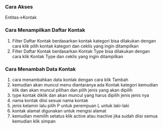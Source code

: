 ### __Cara Akses__
Entitas->Kontak

### __Cara Menampilkan Daftar Kontak__
1. Filter Daftar Kontak berdasarkan kontak kategori bisa dilakukan dengan cara klik pilih kontak kategori dan ceklis yang ingin ditampilkan
2. Filter Daftar Kontak berdasarkan Kontak Type bisa dilakukan dengan cara klik Kontak Type dan ceklis yang ingin ditampilkan



### __Cara Menambah Data Kontak__
1. cara menambahkan data kontak dengan cara klik Tambah
2. kemudian akan muncul menu diantaranya ada Kontak kategori kemudian klik dan akan muncul pilihan dan pilih jenis yang akan dipilih
2. type kontak diklik dan akan muncul yang harus dipilih jenis jenis nya
3. nama kontak diisi sesuai nama kontak
4. jenis kelamin lalu pilih P untuk perempuan L untuk laki-laki
5. kontak alamat digunakan untuk mengisi alamat
6. kemudian memilih setatus klik active atau inactive jika sudah diisi semua kemudian klik simpan